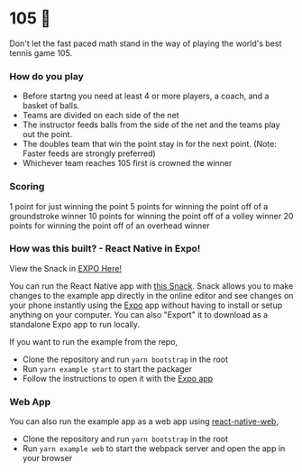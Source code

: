 # 105 🎾
Don't let the fast paced math stand in the way of playing the world's best tennis game 105.  

### How do you play 
- Before startng you need at least 4 or more players, a coach, and a basket of balls.  
- Teams are divided on each side of the net
- The instructor feeds balls from the side of the net and the teams play out the point.
- The doubles team that win the point stay in for the next point. (Note:  Faster feeds are strongly preferred)
- Whichever team reaches 105 first is crowned the winner 

### Scoring 
1 point for just winning the point
5 points for winning the point off of a groundstroke winner
10 points for winning the point off of a volley winner
20 points for winning the point off of an overhead winner


### How was this built? - React Native in Expo! 

View the Snack in [EXPO Here!](https://snack.expo.io/@nscals/105)

You can run the React Native app with [this Snack](https://snack.expo.io/@satya164/github.com-callstack-react-native-paper:example). Snack allows you to make changes to the example app directly in the online editor and see changes on your phone instantly using the [Expo](https://expo.io/) app without having to install or setup anything on your computer. You can also "Export" it to download as a standalone Expo app to run locally.

If you want to run the example from the repo,

- Clone the repository and run `yarn bootstrap` in the root
- Run `yarn example start` to start the packager
- Follow the instructions to open it with the [Expo app](https://expo.io/)

### Web App

You can also run the example app as a web app using [react-native-web](https://github.com/necolas/react-native-web),

- Clone the repository and run `yarn bootstrap` in the root
- Run `yarn example web` to start the webpack server and open the app in your browser
